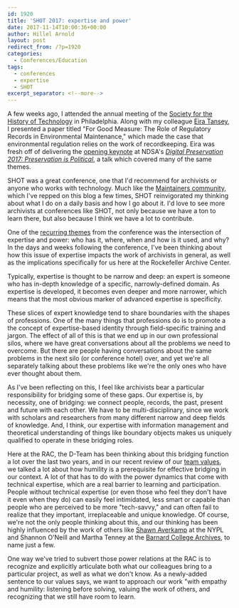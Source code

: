 ```yaml
---
id: 1920
title: 'SHOT 2017: expertise and power'
date: 2017-11-14T10:00:36+00:00
author: Hillel Arnold
layout: post
redirect_from: /?p=1920
categories:
  - Conferences/Education
tags:
  - conferences
  - expertise
  - SHOT
excerpt_separator: <!--more-->
---
```

A few weeks ago, I attended the annual meeting of the [Society for the History of Technology](https://www.historyoftechnology.org/) in Philadelphia. Along with my colleague [Eira Tansey](http://eiratansey.com/), I presented a paper titled "For Good Measure: The Role of Regulatory Records in Environmental Maintenance," which made the case that environmental regulation relies on the work of recordkeeping. Eira was fresh off of delivering the [opening keynote](http://eiratansey.com/2017/11/03/the-necessary-knowledge/) at NDSA's [_Digital Preservation 2017: Preservation is Political_](http://ndsa.org/digital-preservation-2017/), a talk which covered many of the same themes.<!--more-->

SHOT was a great conference, one that I'd recommend for archivists or anyone who works with technology. Much like the [Maintainers community](http://themaintainers.org/), which I've repped on this blog a few times, SHOT reinvigorated my thinking about what I do on a daily basis and how I go about it. I'd love to see more archivists at conferences like SHOT, not only because we have a ton to learn there, but also because I think we have a lot to contribute.

One of the [recurring themes](https://twitter.com/helrond/status/924281014674960384) from the conference was the intersection of expertise and power: who has it, where, when and how is it used, and why? In the days and weeks following the conference, I've been thinking about how this issue of expertise impacts the work of archivists in general, as well as the implications specifically for us here at the Rockefeller Archive Center.

Typically, expertise is thought to be narrow and deep: an expert is someone who has in-depth knowledge of a specific, narrowly-defined domain. As expertise is developed, it becomes even deeper and more narrower, which means that the most obvious marker of advanced expertise is specificity.

These slices of expert knowledge tend to share boundaries with the shapes of professions. One of the many things that professions do is to promote a the concept of expertise-based identity through field-specific training and jargon. The effect of all of this is that we end up in our own professional silos, where we have great conversations about all the problems we need to overcome. But there are people having conversations about the same problems in the next silo (or conference hotel) over, and yet we're all separately talking about these problems like we're the only ones who have ever thought about them.

As I've been reflecting on this, I feel like archivists bear a particular responsibility for bridging some of these gaps. Our expertise is, by necessity, one of bridging: we connect people, records, the past, present and future with each other. We have to be multi-disciplinary, since we work with scholars and researchers from many different narrow and deep fields of knowledge. And, I think, our expertise with information management and theoretical understanding of things like boundary objects makes us uniquely qualified to operate in these bridging roles.

Here at the RAC, the D-Team has been thinking about this bridging function a lot over the last two years, and in our recent review of our [team values](https://github.com/RockefellerArchiveCenter/dteamValues/blob/master/values.md), we talked a lot about how humility is a prerequisite for effective bridging in our context. A lot of that has to do with the power dynamics that come with technical expertise, which are a real barrier to learning and participation. People without technical expertise (or even those who feel they don't have it even when they do) can easily feel intimidated, less smart or capable than people who are perceived to be more "tech-savvy," and can often fail to realize that they important, irreplaceable and unique knowledge. Of course, we're not the only people thinking about this, and our thinking has been highly influenced by the work of others like [Shawn Averkamp](https://github.com/saverkamp/loc-talk-2017#before-we-start) at the NYPL and Shannon O'Neill and Martha Tenney at the [Barnard College Archives](https://archives.barnard.edu/), to name just a few.

One way we've tried to subvert those power relations at the RAC is to recognize and explicitly articulate both what our colleagues bring to a particular project, as well as what we don't know. As a newly-added sentence to our values says, we want to approach our work "with empathy and humility: listening before solving, valuing the work of others, and recognizing that we still have room to learn.

